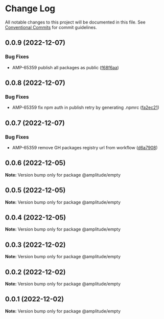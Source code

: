 # Change Log

All notable changes to this project will be documented in this file.
See [Conventional Commits](https://conventionalcommits.org) for commit guidelines.

## 0.0.9 (2022-12-07)


### Bug Fixes

* AMP-65359 publish all packages as public ([f68f6aa](https://github.com/amplitude-alpha/amplitude-sdk-typescript/commit/f68f6aacf089ccf063d889891a3d57fae7f2b444))





## 0.0.8 (2022-12-07)


### Bug Fixes

* AMP-65359 fix npm auth in publish retry by generating .npmrc ([fa2ec21](https://github.com/amplitude-alpha/amplitude-sdk-typescript/commit/fa2ec2150c2afa563152055abaee804dd93c9a6c))





## 0.0.7 (2022-12-07)


### Bug Fixes

* AMP-65359 remove GH packages registry url from workflow ([d6a7908](https://github.com/amplitude-alpha/amplitude-sdk-typescript/commit/d6a7908c9a1be2a989d874bb9f8ba568f01f8777))





## 0.0.6 (2022-12-05)

**Note:** Version bump only for package @amplitude/empty





## 0.0.5 (2022-12-05)

**Note:** Version bump only for package @amplitude/empty





## 0.0.4 (2022-12-05)

**Note:** Version bump only for package @amplitude/empty





## 0.0.3 (2022-12-02)

**Note:** Version bump only for package @amplitude/empty





## 0.0.2 (2022-12-02)

**Note:** Version bump only for package @amplitude/empty





## 0.0.1 (2022-12-02)

**Note:** Version bump only for package @amplitude/empty
